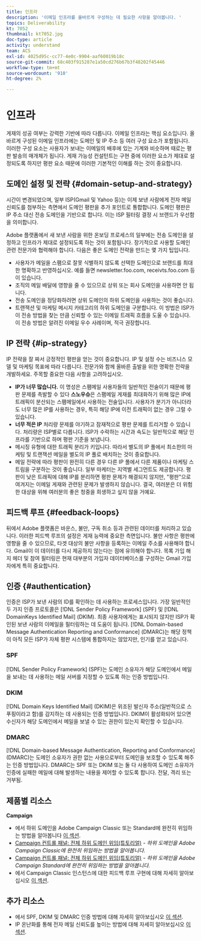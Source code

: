 ```yaml
---
title: 인프라
description: '이메일 인프라를 올바르게 구성하는 데 필요한 사항을 알아봅니다. '
topics: Deliverability
kt: 7052
thumbnail: kt7052.jpg
doc-type: article
activity: understand
team: ACS
exl-id: 4025d95c-cc77-4e0c-9904-aaf60019b18c
source-git-commit: 68c403f915287e1a50cd276b67b3f48202f45446
workflow-type: tm+mt
source-wordcount: '910'
ht-degree: 2%

---
```


# 인프라

게재의 성공 여부는 강력한 기반에 따라 다릅니다. 이메일 인프라는 핵심 요소입니다. 올바르게 구성된 이메일 인프라에는 도메인 및 IP 주소 등 여러 구성 요소가 포함됩니다. 이러한 구성 요소는 사용자가 보내는 이메일의 배후에 있는 기계와 비슷하며 때로는 평판 발송의 매개체가 됩니다. 게재 가능성 컨설턴트는 구현 중에 이러한 요소가 제대로 설정되도록 하지만 평판 요소 때문에 이러한 기본적인 이해를 하는 것이 중요합니다.

## 도메인 설정 및 전략 {#domain-setup-and-strategy}

시간이 변경되었으며, 일부 ISP(Gmail 및 Yahoo 등)는 이제 보낸 사람에게 전자 메일 신뢰도를 첨부하는 측면에서 도메인 평판을 추가 포인트로 통합합니다. 도메인 평판은 IP 주소 대신 전송 도메인을 기반으로 합니다. 이는 ISP 필터링 결정 시 브랜드가 우선함을 의미합니다.

Adobe 플랫폼에서 새 보낸 사람을 위한 온보딩 프로세스의 일부에는 전송 도메인을 설정하고 인프라가 제대로 설정되도록 하는 것이 포함됩니다. 장기적으로 사용할 도메인 관련 전문가와 협력해야 합니다. 다음은 좋은 도메인 전략을 만드는 몇 가지 팁입니다.

* 사용자가 메일을 스팸으로 잘못 식별하지 않도록 선택한 도메인으로 브랜드를 최대한 명확하고 반영하십시오. 예를 들면 newsletter.foo.com, receivts.foo.com 등이 있습니다.
* 조직의 메일 배달에 영향을 줄 수 있으므로 상위 또는 회사 도메인을 사용하면 안 됩니다.
* 전송 도메인을 정당화하려면 상위 도메인의 하위 도메인을 사용하는 것이 좋습니다.
* 트랜잭션 및 마케팅 메시지 카테고리의 하위 도메인을 구분합니다. 이 방법은 ISP가 이 전송 방법을 찾는 만큼 신뢰할 수 있는 이메일 트래픽 흐름을 도울 수 있습니다. 이 전송 방법은 알려진 이메일 우수 사례이며, 적극 권장합니다.

## IP 전략 {#ip-strategy}

IP 전략을 잘 짜서 긍정적인 평판을 얻는 것이 중요합니다. IP 및 설정 수는 비즈니스 모델 및 마케팅 목표에 따라 다릅니다. 전문가와 함께 올바른 출발을 위한 명확한 전략을 개발하세요. 주목할 중요한 다음 사항을 고려하십시오.

* **IP가 너무 많습니다.** 이 명성은 스팸메일 사용자들의 일반적인 전술이기 때문에 평판 문제를 촉발할 수 있다 **스노우슈**&#x200B;은 스팸메일 게재를 최대화하기 위해 많은 IP에 트래픽이 분산되는 스팸메일에서 사용하는 전술입니다. 사용자가 분기가 아니더라도 너무 많은 IP를 사용하는 경우, 특히 해당 IP에 이전 트래픽이 없는 경우 그럴 수 있습니다.
* **너무 적은 IP** 처리량 문제를 야기하고 잠재적으로 평판 문제를 트리거할 수 있습니다. 처리량은 ISP별로 다릅니다. ISP가 수락하는 시간과 속도는 일반적으로 해당 인프라를 기반으로 하며 평판 기준을 보냅니다.
* 메시징 유형에 대한 트래픽 분리가 키입니다. 따라서 별도의 IP 풀에서 최소한의 마케팅 및 트랜잭션 메일을 별도의 IP 풀로 배치하는 것이 중요합니다.
* 메일 전략에 따라 평판이 완전히 다른 경우 다른 IP 풀에서 다른 제품이나 마케팅 스트림을 구분하는 것이 좋습니다. 일부 마케터는 지역별 세그먼트도 제공합니다. 평판이 낮은 트래픽에 대해 IP를 분리하면 평판 문제가 해결되지 않지만, &quot;평판&quot;으로 여겨지는 이메일 게재와 관련된 문제가 발생하지 않습니다. 결국, 여러분은 더 위험한 대상을 위해 여러분의 좋은 청중을 희생하고 싶지 않을 거예요.

## 피드백 루프 {#feedback-loops}

뒤에서 Adobe 플랫폼은 바운스, 불만, 구독 취소 등과 관련된 데이터를 처리하고 있습니다. 이러한 피드백 루프의 설정은 게재 능력에 중요한 측면입니다. 불만 사항은 평판에 영향을 줄 수 있으므로, 타겟 대상의 불만 사항을 등록하는 이메일 주소를 사용해야 합니다. Gmail이 이 데이터를 다시 제공하지 않는다는 점에 유의해야 합니다. 목록 가입 해지 헤더 및 참여 필터링은 현재 대부분의 가입자 데이터베이스를 구성하는 Gmail 가입자에게 특히 중요합니다.

## 인증 {#authentication}

인증은 ISP가 보낸 사람의 ID를 확인하는 데 사용하는 프로세스입니다. 가장 일반적인 두 가지 인증 프로토콜은 [!DNL Sender Policy Framework] (SPF) 및 [!DNL DomainKeys Identified Mail] (DKIM). 최종 사용자에게는 표시되지 않지만 ISP가 확인된 보낸 사람의 이메일을 필터링하는 데 도움이 됩니다. [!DNL Domain-based Message Authentication Reporting and Conformance] (DMARC)는 해당 정책이 아직 모든 ISP가 자체 평판 시스템에 통합하지는 않았지만, 인기를 얻고 있습니다.

### SPF

[!DNL Sender Policy Framework] (SPF)는 도메인 소유자가 해당 도메인에서 메일을 보내는 데 사용하는 메일 서버를 지정할 수 있도록 하는 인증 방법입니다.

### DKIM

[!DNL Domain Keys Identified Mail] (DKIM)은 위조된 발신자 주소(일반적으로 스푸핑이라고 함)를 감지하는 데 사용되는 인증 방법입니다. DKIM이 활성화되어 있으면 수신자가 해당 도메인에서 메일을 보낼 수 있는 권한이 있는지 확인할 수 있습니다.

### DMARC

[!DNL Domain-based Message Authentication, Reporting and Conformance] (DMARC)는 도메인 소유자가 권한 없는 사용으로부터 도메인을 보호할 수 있도록 해주는 인증 방법입니다. DMARC는 SPF 또는 DKIM 또는 둘 다 사용하여 도메인 소유자가 인증에 실패한 메일에 대해 발생하는 내용을 제어할 수 있도록 합니다. 전달, 격리 또는 거부됨.

## 제품별 리소스

**Campaign**

* 에서 하위 도메인을 Adobe Campaign Classic 또는 Standard에 완전히 위임하는 방법을 알아봅니다 [이 섹션](/help/additional-resources/ac-domain-name-setup.md).
* [Campaign 컨트롤 패널: 전체 하위 도메인 위임(튜토리얼)](https://experienceleague.adobe.com/docs/campaign-classic-learn/control-panel/subdomains-and-certificates/subdomain-delegation.html) - *하위 도메인을 Adobe Campaign Classic에 완전히 위임하는 방법을 알아봅니다.*
* [Campaign 컨트롤 패널: 전체 하위 도메인 위임(튜토리얼)](https://experienceleague.adobe.com/docs/campaign-standard-learn/control-panel/subdomains-and-certificates/subdomain-delegation.html) - *하위 도메인을 Adobe Campaign Standard에 완전히 위임하는 방법을 알아봅니다.*
* 에서 Campaign Classic 인스턴스에 대한 피드백 루프 구현에 대해 자세히 알아보십시오 [이 섹션](/help/additional-resources/acc-technical-recommendations.md#feedback-loop-acc).

## 추가 리소스

* 에서 SPF, DKIM 및 DMARC 인증 방법에 대해 자세히 알아보십시오 [이 섹션](/help/additional-resources/authentication.md).
* IP 온난화를 통해 전자 메일 신뢰도를 높이는 방법에 대해 자세히 알아보십시오 [이 섹션](/help/additional-resources/increase-reputation-with-ip-warming.md).
